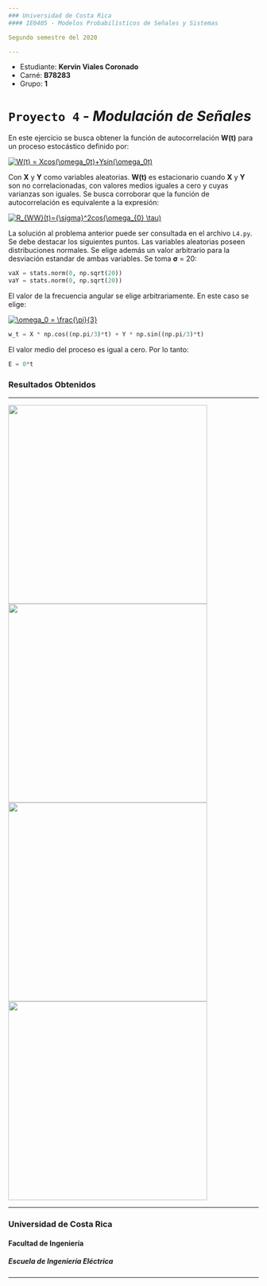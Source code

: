 ```yaml
---
### Universidad de Costa Rica
#### IE0405 - Modelos Probabilísticos de Señales y Sistemas

Segundo semestre del 2020

---
```

* Estudiante: **Kervin Viales Coronado**
* Carné: **B78283**
* Grupo: **1**

# `Proyecto 4` - *Modulación de Señales*

En este ejercicio se busca obtener la función de autocorrelación **W(t)** para un proceso estocástico definido por:

<a href="https://www.codecogs.com/eqnedit.php?latex=W(t)&space;=&space;Xcos(\omega_0t)&plus;Ysin(\omega_0t)" target="_blank"><img src="https://latex.codecogs.com/gif.latex?W(t)&space;=&space;Xcos(\omega_0t)&plus;Ysin(\omega_0t)" title="W(t) = Xcos(\omega_0t)+Ysin(\omega_0t)" /></a>

Con **X** y **Y** como variables aleatorias. **W(t)** es estacionario cuando **X** y **Y** son no correlacionadas, con valores medios iguales a cero y cuyas varianzas son iguales. Se busca corroborar que la función de autocorrelación es equivalente a la expresión:

<a href="https://www.codecogs.com/eqnedit.php?latex=R_{WW}(t)={\sigma}^2cos(\omega_{0}&space;\tau)" target="_blank"><img src="https://latex.codecogs.com/gif.latex?R_{WW}(t)={\sigma}^2cos(\omega_{0}&space;\tau)" title="R_{WW}(t)={\sigma}^2cos(\omega_{0} \tau)" /></a>

La solución al problema anterior puede ser consultada en el archivo `L4.py`. Se debe destacar los siguientes puntos.
Las variables aleatorias poseen distribuciones normales. Se elige además un valor arbitrario para la desviación estandar de ambas variables. Se toma **σ** = 20:
```python
vaX = stats.norm(0, np.sqrt(20))
vaY = stats.norm(0, np.sqrt(20))
```
El valor de la frecuencia angular se elige arbitrariamente. En este caso se elige:

<a href="https://www.codecogs.com/eqnedit.php?latex=\omega_0&space;=&space;\frac{\pi}{3}" target="_blank"><img src="https://latex.codecogs.com/gif.latex?\omega_0&space;=&space;\frac{\pi}{3}" title="\omega_0 = \frac{\pi}{3}" /></a>
```python
w_t = X * np.cos((np.pi/3)*t) + Y * np.sin((np.pi/3)*t)
```
El valor medio del proceso es igual a cero. Por lo tanto: 
```python
E = 0*t
```
### Resultados Obtenidos
--- 
<img align='center' src='https://i.imgur.com/G26a1R7.png' width ="400"/>

<img align='center' src='https://i.imgur.com/ak5KlND.png' width ="400"/>

<img align='center' src='https://i.imgur.com/TFpnyfN.png' width ="400"/>

<img align='center' src='https://i.imgur.com/sXEqsLM.png' width ="400"/>

--- 
### Universidad de Costa Rica
#### Facultad de Ingeniería
##### Escuela de Ingeniería Eléctrica
---

